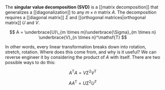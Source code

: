 The **singular value decomposition (SVD)** is a [[matrix decomposition]] that generalizes a [[diagonalization]] to any $m \times n$ matrix $A$. The decomposition requires a [[diagonal matrix]] $\Sigma$ and [[orthogonal matrices|orthogonal matrix]] $U$ and $V$.

$$
A = \underbrace{U}\_{m \times m}\underbrace{\Sigma}_{m \times n} \underbrace{V}_{n \times n}^\mathsf{T}
$$


In other words, every linear transformation breaks down into rotation, stretch, rotation. Where does this come from, and why is it useful? We can reverse engineer it by considering the product of $A$ with itself. There are two possible ways to do this:

$$
A^\mathsf{T}A = V\Sigma^2 V^\mathsf{T}
$$

$$
AA^\mathsf{T} = U\Sigma^2 U^\mathsf{T}
$$